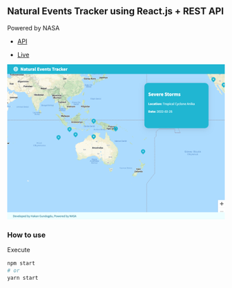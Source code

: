 ## Natural Events Tracker using React.js + REST API

Powered by NASA

- [API](https://eonet.gsfc.nasa.gov/docs/v3)

- [Live](https://hakangundogdu.github.io/Natural-Events-Tracker)

<a href="https://hakangundogdu.github.io/Natural-Events-Tracker">![NWS](https://github.com/hakangundogdu/Natural-Events-Tracker/raw/master/src/tracker.png)</a>

### How to use

Execute

```bash
npm start
# or
yarn start
```

